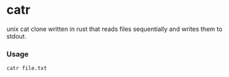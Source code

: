 # catr
unix cat clone written in rust that reads files sequentially and writes them to stdout.

### Usage
```bash
catr file.txt
```
